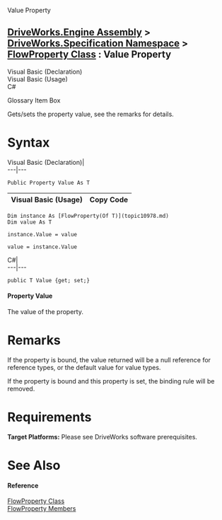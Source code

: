 Value Property   
  
[DriveWorks.Engine Assembly](topic2156.md) > [DriveWorks.Specification Namespace](topic10764.md) > [FlowProperty<T> Class](topic10978.md) : Value Property  
---  
  
Visual Basic (Declaration)    
Visual Basic (Usage)    
C# 

Glossary Item Box

Gets/sets the property value, see the remarks for details. 

# Syntax

Visual Basic (Declaration)|   
---|---  
      
    
    Public Property Value As T  
  
Visual Basic (Usage)| Copy Code  
---|---  
      
    
    Dim instance As [FlowProperty(Of T)](topic10978.md)
    Dim value As T
     
    instance.Value = value
     
    value = instance.Value  
  
C#|   
---|---  
      
    
    public T Value {get; set;}  
  
#### Property Value

The value of the property.

# Remarks

If the property is bound, the value returned will be a null reference for reference types, or the default value for value types.

If the property is bound and this property is set, the binding rule will be removed.

# Requirements

**Target Platforms:** Please see DriveWorks software prerequisites.

# See Also

#### Reference

[FlowProperty<T> Class](topic10978.md)   
[FlowProperty<T> Members](topic10979.md)


